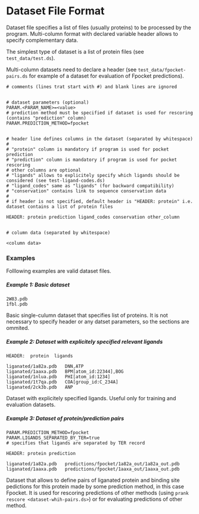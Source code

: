 Dataset File Format
===================

Dataset file specifies a list of files (usually proteins) to be processed by the program.
Multi-column format with declared variable header allows to specify complementary data.

The simplest type of dataset is a list of protein files (see `test_data/test.ds`).

Multi-column datasets need to declare a header (see `test_data/fpocket-pairs.ds` for example of a dataset for evaluation of Fpocket predictions).

~~~
# comments (lines trat start with #) and blank lines are ignored


# dataset parameters (optional)
PARAM.<PARAM_NAME>=<value>
# prediction method must be specified if dataset is used for rescoring (contains "prediction" column)
PARAM.PREDICTION_METHOD=fpocket


# header line defines columns in the dataset (separated by whitespace)
#
# "protein" column is mandatory if program is used for pocket prediction
# "prediction" column is mandatory if program is used for pocket rescoring
# other columns are optional
# "ligands" allows to explicitely specify which ligands should be considered (see test-ligand-codes.ds)    
# "ligand_codes" same as "ligands" (for backward compatibility)
# "conservation" contains link to sequence conservation data
#
# if header is not specified, default header is "HEADER: protein" i.e. dataset contains a list of protein files

HEADER: protein prediction ligand_codes conservation other_column


# column data (separated by whitespace)

<column data>
~~~                

### Examples

Folllowing examples are valid dataset files.

##### Example 1: Basic dataset
~~~
2W83.pdb
1fbl.pdb
~~~
Basic single-culumn dataset that specifies list of proteins. It is not necessary to specify header or any datset parameters, so the sections are ommited.


##### Example 2: Dataset with explicitely specified relevant ligands 
~~~
HEADER:  protein  ligands

liganated/1a82a.pdb   DNN,ATP
liganated/1aaxa.pdb   BPM[atom_id:22344],BOG
liganated/1nlua.pdb   PHI[atom_id:1234]
liganated/1t7qa.pdb   COA[group_id:C_234A]
liganated/2ck3b.pdb   ANP
~~~
Dataset with explicitely specified ligands. Useful only for training and evaluation datasets. 

##### Example 3: Dataset of protein/prediction pairs
~~~
PARAM.PREDICTION_METHOD=fpocket
PARAM.LIGANDS_SEPARATED_BY_TER=true
# specifies that ligands are separated by TER record

HEADER: protein prediction

liganated/1a82a.pdb   predictions/fpocket/1a82a_out/1a82a_out.pdb  
liganated/1aaxa.pdb   predictions/fpocket/1aaxa_out/1aaxa_out.pdb  
~~~  
Dataset that allows to define pairs of liganated protein and binding site pedictions for this protein made by some prediction method, in this case Fpocket. 
It is used for rescoring predictions of other methods (using `prank rescore <dataset-whih-pairs.ds>`) or for evaluating predictions of other method. 